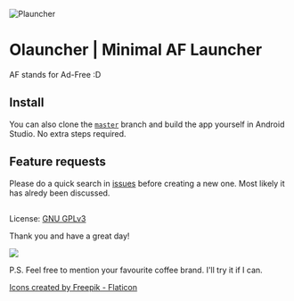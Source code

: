 ![Plauncher](https://repository-images.githubusercontent.com/278638069/db0acb80-661b-11eb-803e-926cae5dccb4)


# Olauncher | Minimal AF Launcher
AF stands for Ad-Free :D


## Install

You can also clone the [`master`](https://github.com/uday-sudo/olauncher/tree/master) branch and build the app yourself in Android Studio. No extra steps required.

## Feature requests
Please do a quick search in [issues](https://github.com/uday-sudo/Olauncher/issues) before creating a new one. Most likely it has alredy been discussed.

##

License: [GNU GPLv3](https://www.gnu.org/licenses/gpl-3.0.en.html)


Thank you and have a great day!

<a href="https://www.buymeacoffee.com/uday101"><img src="https://img.buymeacoffee.com/button-api/?text=Buy me a coffee&emoji=&slug=uday101&button_colour=FFDD00&font_colour=000000&font_family=Cookie&outline_colour=000000&coffee_colour=ffffff" /></a>

P.S. Feel free to mention your favourite coffee brand. I'll try it if I can.


<a href="https://www.flaticon.com/free-icons/music" title="Android icons">Icons created by Freepik - Flaticon</a>
